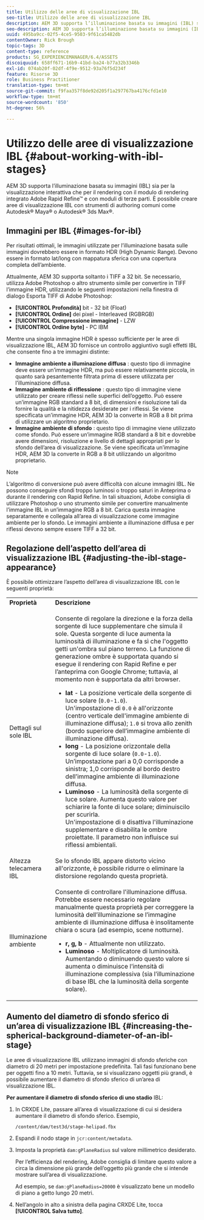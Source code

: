```yaml
---
title: Utilizzo delle aree di visualizzazione IBL
seo-title: Utilizzo delle aree di visualizzazione IBL
description: AEM 3D supporta l’illuminazione basata su immagini (IBL) sia per la visualizzazione interattiva che per il rendering con il modulo di rendering integrato Adobe Rapid Refine™ e con moduli di terze parti.
seo-description: AEM 3D supporta l’illuminazione basata su immagini (IBL) sia per la visualizzazione interattiva che per il rendering con il modulo di rendering integrato Adobe Rapid Refine™ e con moduli di terze parti.
uuid: 495ba9cc-02f5-4ce5-9503-9f61ca5482db
contentOwner: Rick Brough
topic-tags: 3D
content-type: reference
products: SG_EXPERIENCEMANAGER/6.4/ASSETS
discoiquuid: 658ff671-16b9-41bd-ba24-b77a32b3346b
exl-id: 074ab20f-02df-4f9e-9512-93a76f5d234f
feature: Risorse 3D
role: Business Practitioner
translation-type: tm+mt
source-git-commit: f9faa357f8de92d205f1a297767ba4176cfd1e10
workflow-type: tm+mt
source-wordcount: '850'
ht-degree: 56%

---
```


# Utilizzo delle aree di visualizzazione IBL {#about-working-with-ibl-stages}

AEM 3D supporta l’illuminazione basata su immagini (IBL) sia per la visualizzazione interattiva che per il rendering con il modulo di rendering integrato Adobe Rapid Refine™ e con moduli di terze parti. È possibile creare aree di visualizzazione IBL con strumenti di authoring comuni come Autodesk® Maya® o Autodesk® 3ds Max®.

## Immagini per IBL {#images-for-ibl}

Per risultati ottimali, le immagini utilizzate per l’illuminazione basata sulle immagini dovrebbero essere in formato HDR (High Dynamic Range). Devono essere in formato lat/long con mappatura sferica con una copertura completa dell’ambiente.

Attualmente, AEM 3D supporta soltanto i TIFF a 32 bit. Se necessario, utilizza Adobe Photoshop o altro strumento simile per convertire in TIFF l’immagine HDR, utilizzando le seguenti impostazioni nella finestra di dialogo Esporta TIFF di Adobe Photoshop:

* **[!UICONTROL Profondità]**  bit - 32 bit (Float)
* **[!UICONTROL Ordine]**  dei pixel - Interleaved (RGBRGB)
* **[!UICONTROL Compressione immagine]**  - LZW
* **[!UICONTROL Ordine byte]**  - PC IBM

Mentre una singola immagine HDR è spesso sufficiente per le aree di visualizzazione IBL, AEM 3D fornisce un controllo aggiuntivo sugli effetti IBL che consente fino a tre immagini distinte:

* **Immagine ambiente a illuminazione diffusa** : questo tipo di immagine deve essere un’immagine HDR, ma può essere relativamente piccola, in quanto sarà pesantemente filtrata prima di essere utilizzata per l’illuminazione diffusa.
* **Immagine ambiente di riflessione** : questo tipo di immagine viene utilizzato per creare riflessi nelle superfici dell’oggetto. Può essere un’immagine RGB standard a 8 bit, di dimensioni e risoluzione tali da fornire la qualità e la nitidezza desiderate per i riflessi. Se viene specificata un’immagine HDR, AEM 3D la converte in RGB a 8 bit prima di utilizzare un algoritmo proprietario.
* **Immagine ambiente di sfondo** : questo tipo di immagine viene utilizzato come sfondo. Può essere un’immagine RGB standard a 8 bit e dovrebbe avere dimensioni, risoluzione e livello di dettagli appropriati per lo sfondo dell’area di visualizzazione. Se viene specificata un’immagine HDR, AEM 3D la converte in RGB a 8 bit utilizzando un algoritmo proprietario.

>[!NOTE]
>
>L’algoritmo di conversione può avere difficoltà con alcune immagini IBL. Ne possono conseguire sfondi troppo luminosi o troppo saturi in Anteprima o durante il rendering con Rapid Refine. In tali situazioni, Adobe consiglia di utilizzare Photoshop o uno strumento simile per convertire manualmente l’immagine IBL in un’immagine RGB a 8 bit. Carica questa immagine separatamente e collegala all’area di visualizzazione come immagine ambiente per lo sfondo. Le immagini ambiente a illuminazione diffusa e per riflessi devono sempre essere TIFF a 32 bit.

## Regolazione dell’aspetto dell’area di visualizzazione IBL {#adjusting-the-ibl-stage-appearance}

È possibile ottimizzare l’aspetto dell’area di visualizzazione IBL con le seguenti proprietà:

<table> 
 <tbody> 
  <tr> 
   <td><strong>Proprietà</strong><br /> </td> 
   <td><strong>Descrizione</strong></td> 
  </tr> 
  <tr> 
   <td>Dettagli sul sole IBL</td> 
   <td><p>Consente di regolare la direzione e la forza della sorgente di luce supplementare che simula il sole. <span class="diff-html-added">Questa sorgente di luce aumenta la luminosità di illuminazione e fa sì che l'oggetto getti un'ombra sul piano terreno. La funzione di generazione ombre è supportata quando si esegue il rendering con Rapid Refine e per l’anteprima con Google Chrome; tuttavia, al momento non è supportata da altri browser.</span></p> 
    <ul> 
     <li><strong>lat</strong>  - La posizione verticale della sorgente di luce solare (<code>0.0</code>-<code>1.0</code>).<br /> Un'impostazione di  <code>0.0</code> è all'orizzonte (centro verticale dell'immagine ambiente di illuminazione diffusa);  <code>1.0</code> si trova allo zenith (bordo superiore dell’immagine ambiente di illuminazione diffusa).</li> 
     <li><strong>long</strong>  - La posizione orizzontale della sorgente di luce solare (<code>0.0</code>-<code>1.0</code>).<br /> Un’impostazione pari a 0,0 corrisponde a sinistra; 1,0 corrisponde al bordo destro dell’immagine ambiente di illuminazione diffusa.<br /> </li> 
     <li><strong>Luminoso</strong>  - La luminosità della sorgente di luce solare. Aumenta questo valore per schiarire la fonte di luce solare; diminuiscilo per scurirla. <br /> Un'impostazione di  <code>0</code> disattiva l'illuminazione supplementare e disabilita le ombre proiettate. Il parametro non influisce sui riflessi ambientali.<br /> </li> 
    </ul> </td> 
  </tr> 
  <tr> 
   <td>Altezza telecamera IBL</td> 
   <td>Se lo sfondo IBL appare distorto vicino all'orizzonte, è possibile ridurre o eliminare la distorsione regolando questa proprietà. <br /> </td> 
  </tr> 
  <tr> 
   <td>Illuminazione ambiente</td> 
   <td><p><span class="diff-html-added">Consente di controllare l'illuminazione diffusa. Potrebbe essere necessario regolare manualmente questa proprietà per correggere la luminosità dell’illuminazione se l’immagine ambiente di illuminazione diffusa è insolitamente chiara o scura (ad esempio, scene notturne).</span></p> 
    <ul> 
     <li><strong>r, g, b</strong>  - Attualmente non utilizzato.</li> 
     <li><strong>Luminoso</strong>  - Moltiplicatore  <span class="diff-html-added">di luminosità. Aumentando o diminuendo questo valore si aumenta o diminuisce l’intensità di illuminazione complessiva (sia l’illuminazione di base IBL che la luminosità della sorgente solare).</span></li> 
    </ul> </td> 
  </tr> 
 </tbody> 
</table>

## Aumento del diametro di sfondo sferico di un’area di visualizzazione IBL {#increasing-the-spherical-background-diameter-of-an-ibl-stage}

Le aree di visualizzazione IBL utilizzano immagini di sfondo sferiche con diametro di 20 metri per impostazione predefinita. Tali fasi funzionano bene per oggetti fino a 10 metri. Tuttavia, se si visualizzano oggetti più grandi, è possibile aumentare il diametro di sfondo sferico di un’area di visualizzazione IBL.

**Per aumentare il diametro di sfondo sferico di uno stadio** IBL:

1. In CRXDE Lite, passare all’area di visualizzazione di cui si desidera aumentare il diametro di sfondo sferico. Esempio,

   `/content/dam/test3d/stage-helipad.fbx`

1. Espandi il nodo stage in `jcr:content/metadata`.
1. Imposta la proprietà `dam:gPlaneRadius` sul valore millimetrico desiderato.

   Per l’efficienza del rendering, Adobe consiglia di limitare questo valore a circa la dimensione più grande dell’oggetto più grande che si intende mostrare sull’area di visualizzazione.

   Ad esempio, se `dam:gPlaneRadius=20000` è visualizzato bene un modello di piano a getto lungo 20 metri.

1. Nell’angolo in alto a sinistra della pagina CRXDE Lite, tocca **[!UICONTROL Salva tutto]**.
